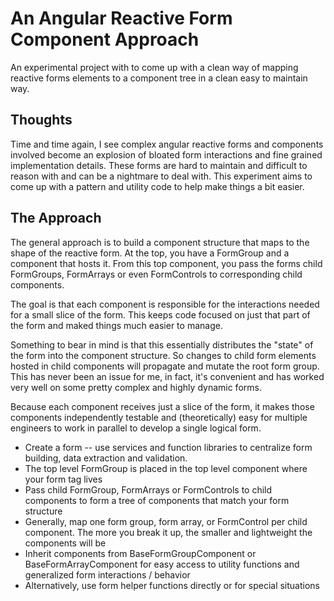 # An Angular Reactive Form Component Approach

An experimental project with to come up with a clean way of mapping reactive forms elements to a component tree in a clean easy to maintain way.  

## Thoughts
Time and time again, I see complex angular reactive forms and components involved become an explosion of bloated form interactions and fine grained implementation details.  These forms are hard to maintain and difficult to reason with and can be a nightmare to deal with.  This experiment aims to come up with a pattern and utility code to help make things a bit easier.

## The Approach
The general approach is to build a component structure that maps to the shape of the reactive form.  At the top, you have a FormGroup and a component that hosts it.  From this top component, you pass the forms child FormGroups, FormArrays or even FormControls to corresponding child components.  

The goal is that each component is responsible for the interactions needed for a small slice of the form. This keeps code focused on just that part of the form and maked things much easier to manage. 

Something to bear in mind is that this essentially distributes the "state" of the form into the component structure.  So changes to child form elements hosted in child components will propagate and mutate the root form group.  This has never been an issue for me, in fact, it's convenient and has worked very well on some pretty complex and highly dynamic forms.

Because each component receives just a slice of the form, it makes those components independently testable and (theoretically) easy for multiple engineers to work in parallel to develop a single logical form. 

- Create a form -- use services and function libraries to centralize form building, data extraction and validation.
- The top level FormGroup is placed in the top level component where your form tag lives
- Pass child FormGroup, FormArrays or FormControls to child components to form a tree of components that match your form structure
- Generally, map one form group, form array, or FormControl per child component.  The more you break it up, the smaller and lightweight the components will be
- Inherit components from BaseFormGroupComponent or BaseFormArrayComponent for easy access to utility functions and generalized form interactions / behavior
- Alternatively, use form helper functions directly or for special situations
